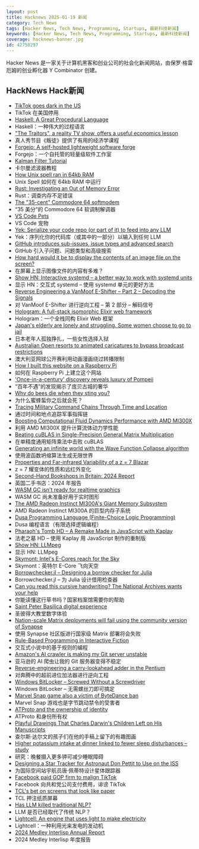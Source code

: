 ```yaml
---
layout: post
title: Hacknews 2025-01-19 新闻
category: Tech News
tags: [Hacker News, Tech News, Programming, Startups, 最新科技新闻]
keywords: [Hacker News, Tech News, Programming, Startups, 最新科技新闻]
coverage: hacknews-banner.jpg
id: 42750297
---
```


Hacker News 是一家关于计算机黑客和创业公司的社会化新闻网站，由保罗·格雷厄姆的创业孵化器 Y Combinator 创建。

## HackNews Hack新闻

- [TikTok goes dark in the US](https://techcrunch.com/2025/01/18/tiktok-goes-dark-in-the-u-s/)
- TikTok 在美国停用
- [Haskell: A Great Procedural Language](https://entropicthoughts.com/haskell-procedural-programming)
- Haskell：一种伟大的过程语言
- ["The Traitors", a reality TV show, offers a useful economics lesson](https://www.economist.com/finance-and-economics/2025/01/16/the-traitors-a-reality-tv-show-offers-a-useful-economics-lesson)
- 真人秀节目《叛徒》提供了有用的经济学课程
- [Forgejo: A self-hosted lightweight software forge](https://forgejo.org/)
- Forgejo：一个自托管的轻量级软件工作室
- [Kalman Filter Tutorial](https://www.kalmanfilter.net/default.aspx)
- 卡尔曼滤波器教程
- [How Unix spell ran in 64kb RAM](https://blog.codingconfessions.com/p/how-unix-spell-ran-in-64kb-ram)
- Unix Spell 如何在 64kb RAM 中运行
- [Rust: Investigating an Out of Memory Error](https://www.qovery.com/blog/rust-investigating-a-strange-out-of-memory-error/)
- Rust：调查内存不足错误
- [The "35-cent" Commodore 64 softmodem](http://oldvcr.blogspot.com/2025/01/the-35-cent-commodore-64-softmodem.html)
- “35 美分”的 Commodore 64 软调制解调器
- [VS Code Pets](https://github.com/tonybaloney/vscode-pets)
- VS Code 宠物
- [Yek: Serialize your code repo (or part of it) to feed into any LLM](https://github.com/bodo-run/yek)
- Yek：序列化你的代码库（或其中的一部分）以输入到任何 LLM
- [GitHub introduces sub-issues, issue types and advanced search](https://github.blog/changelog/2025-01-13-evolving-github-issues-public-preview/)
- GitHub 引入子问题、问题类型和高级搜索
- [How hard would it be to display the contents of an image file on the screen?](https://wolf.nereid.pl/posts/image-viewer/)
- 在屏幕上显示图像文件的内容有多难？
- [Show HN: Interactive systemd – a better way to work with systemd units](https://isd-project.github.io/isd/)
- 显示 HN：交互式 systemd – 使用 systemd 单元的更好方法
- [Reverse Engineering a VanMoof E-Shifter – Part 2 – Decoding the Signals](https://mikecoats.com/vanmoof-eshifter-reverse-engineering-part-2/)
- 对 VanMoof E-Shifter 进行逆向工程 – 第 2 部分 – 解码信号
- [Hologram: A full-stack isomorphic Elixir web framework](https://hologram.page/)
- Hologram：一个全栈同构 Elixir Web 框架
- [Japan's elderly are lonely and struggling. Some women choose to go to jail](https://www.cnn.com/2025/01/18/asia/japan-elderly-largest-womens-prison-intl-hnk-dst/index.html)
- 日本老年人孤独挣扎，一些女性选择入狱
- [Australian Open resorts to animated caricatures to bypass broadcast restrictions](https://www.crikey.com.au/2025/01/16/australian-open-animated-cartoon-caricatures-broadcast-restrictions/)
- 澳大利亚网球公开赛利用动画漫画绕过转播限制
- [How I built this website on a Raspberry Pi](https://mirawelner.com/posts/website_howto.html)
- 如何在 Raspberry Pi 上建立这个网站
- ['Once-in-a-century' discovery reveals luxury of Pompeii](https://www.bbc.com/news/articles/c15zgvnvk4do)
- “百年不遇”的发现揭示了庞贝古城的奢华
- [Why do bees die when they sting you?](https://www.subanima.org/bees/)
- 为什么蜜蜂蜇你之后就会死？
- [Tracing Military Command Chains Through Time and Location](https://www.dot.studio/en/notes/case-study-under-whose-command/)
- 通过时间和地点追踪军事指挥链
- [Boosting Computational Fluid Dynamics Performance with AMD MI300X](https://rocm.blogs.amd.com/ecosystems-and-partners/ansys-fluent-performance/README.html)
- 利用 AMD MI300X 提升计算流体动力学性能
- [Beating cuBLAS in Single-Precision General Matrix Multiplication](https://salykova.github.io/sgemm-gpu)
- 在单精度通用矩阵乘法中击败 cuBLAS
- [Generating an infinite world with the Wave Function Collapse algorithm](https://marian42.de/article/infinite-wfc/)
- 使用波函数坍缩算法生成无限世界
- [Properties and Far-infrared Variability of a z = 7 Blazar](https://iopscience.iop.org/article/10.3847/2041-8213/ad823b)
- z = 7 耀变体的性质和远红外变化
- [Second-Hand Bookshops in Britain: 2024 Report](http://wormwoodiana.blogspot.com/2024/12/second-hand-bookshops-in-britain-2024.html)
- 英国二手书店：2024 年报告
- [WASM GC isn't ready for realtime graphics](https://dthompson.us/posts/wasm-gc-isnt-ready-for-realtime-graphics.html)
- WASM GC 尚未准备好用于实时图形
- [The AMD Radeon Instinct MI300A's Giant Memory Subsystem](https://chipsandcheese.com/p/inside-the-amd-radeon-instinct-mi300as)
- AMD Radeon Instinct MI300A 的巨型内存子系统
- [Dusa Programming Language (Finite-Choice Logic Programming)](https://dusa.rocks/docs/)
- Dusa 编程语言（有限选择逻辑编程）
- [Pharaoh's Tomb HD – A Remake Made in JavaScript with Kaplay](https://pt-hd.iocaihost.me/)
- 法老之墓 HD – 使用 Kaplay 用 Ja​​vaScript 制作的重制版
- [Show HN: LLMpeg](https://github.com/jjcm/llmpeg)
- 显示 HN: LLMpeg
- [Skymont: Intel's E-Cores reach for the Sky](https://chipsandcheese.com/p/skymont-intels-e-cores-reach-for-the-sky)
- Skymont：英特尔 E-Core 飞向天空
- [Borrowchecker.jl – Designing a borrow checker for Julia](https://github.com/MilesCranmer/BorrowChecker.jl)
- Borrowchecker.jl – 为 Julia 设计借用检查器
- [Can you read this cursive handwriting? The National Archives wants your help](https://www.smithsonianmag.com/smart-news/can-you-read-this-cursive-handwriting-the-national-archives-wants-your-help-180985833/)
- 你能读懂这行草书吗？国家档案馆需要你的帮助
- [Saint Peter Basilica digital experience](https://virtual.basilicasanpietro.va/en)
- 圣彼得大教堂数字体验
- [Nation-scale Matrix deployments will fail using the community version of Synapse](https://mastodon.matrix.org/@element/113842786942364269)
- 使用 Synapse 社区版进行国家级 Matrix 部署将会失败
- [Rule-Based Programming in Interactive Fiction](https://eblong.com/zarf/essays/rule-based-if/index.html)
- 交互式小说中的基于规则的编程
- [Amazon's AI crawler is making my Git server unstable](https://xeiaso.net/notes/2025/amazon-crawler/)
- 亚马逊的 AI 爬虫让我的 Git 服务器变得不稳定
- [Reverse-engineering a carry-lookahead adder in the Pentium](https://www.righto.com/2025/01/pentium-carry-lookahead-reverse-engineered.html)
- 对奔腾中的超前进位加法器进行逆向工程
- [Windows BitLocker – Screwed Without a Screwdriver](https://neodyme.io/en/blog/bitlocker_screwed_without_a_screwdriver/)
- Windows BitLocker – 无需螺丝刀即可搞定
- [Marvel Snap game also a victim of ByteDance ban](https://old.reddit.com/r/MarvelSnap/comments/1i4pmgy/was_snap_just_banned_in_the_us/)
- Marvel Snap 游戏也是字节跳动禁令的受害者
- [ATProto and the ownership of identity](https://anirudh.fi/blog/identity/)
- ATProto 和身份所有权
- [Playful Drawings That Charles Darwin's Children Left on His Manuscripts](https://www.openculture.com/2025/01/discover-the-playful-drawings-that-charles-darwins-children-left-on-his-manuscripts.html)
- 查尔斯·达尔文的孩子们在他的手稿上留下的有趣图画
- [Higher potassium intake at dinner linked to fewer sleep disturbances – study](https://www.nutraingredients-asia.com/Article/2025/01/07/higher-potassium-intake-at-dinner-linked-to-fewer-sleep-disturbances/)
- 研究：晚餐摄入更多钾可减少睡眠障碍
- [Designing a Star Tracker for Astronaut Don Pettit to Use on the ISS](https://petapixel.com/2025/01/14/designing-a-star-tracker-for-astronaut-don-pettit-to-use-on-the-iss/)
- 为国际空间站宇航员唐·佩蒂特设计星体跟踪器
- [Facebook paid GOP firm to malign TikTok](https://www.washingtonpost.com/technology/2022/03/30/facebook-tiktok-targeted-victory/)
- Facebook 向共和党公司支付费用，诽谤 TikTok
- [TCL's bet on screens that look like paper](https://notes.ghed.in/posts/2025/tcl-nxtpaper-screen-tech/)
- TCL 押注纸质屏幕
- [Has LLM killed traditional NLP?](https://medium.com/altitudehq/is-traditional-nlp-dead-05544ae7d756)
- LLM 是否已经取代了传统 NLP？
- [Lightcell: An engine that uses light to make electricity](https://www.lightcellenergy.com/)
- Lightcell：一种利用光来发电的发动机
- [2024 Medley Interlisp Annual Report](https://interlisp.org/project/status/2024medleyannualreport/)
- 2024 Medley Interlisp 年度报告

